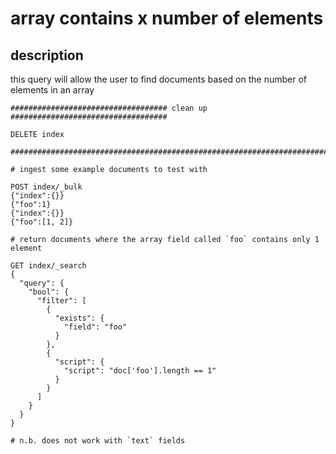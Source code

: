 # array contains x number of elements

## description

this query will allow the user to find documents based on the number of elements in an array

```http
################################### clean up ###################################

DELETE index

################################################################################

# ingest some example documents to test with

POST index/_bulk
{"index":{}}
{"foo":1}
{"index":{}}
{"foo":[1, 2]}

# return documents where the array field called `foo` contains only 1 element

GET index/_search
{
  "query": {
    "bool": {
      "filter": [
        {
          "exists": {
            "field": "foo"
          }
        },
        {
          "script": {
            "script": "doc['foo'].length == 1"
          }
        }
      ]
    }
  }
}

# n.b. does not work with `text` fields
```
